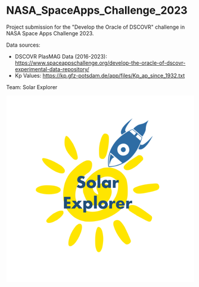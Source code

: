 # NASA_SpaceApps_Challenge_2023
Project submission for the "Develop the Oracle of DSCOVR" challenge in NASA Space Apps Challenge 2023.

Data sources:
- DSCOVR PlasMAG Data (2016-2023): https://www.spaceappschallenge.org/develop-the-oracle-of-dscovr-experimental-data-repository/
- Kp Values: https://kp.gfz-potsdam.de/app/files/Kp_ap_since_1932.txt

Team: Solar Explorer

![alt text](https://github.com/S-N-2019/NASA_SpaceApps_Challenge_2023/blob/main/SolarExplorerLogo.png?raw=true)
